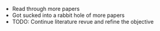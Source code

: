 - Read through more papers
- Got sucked into a rabbit hole of more papers
- TODO: Continue literature revue and refine the objective